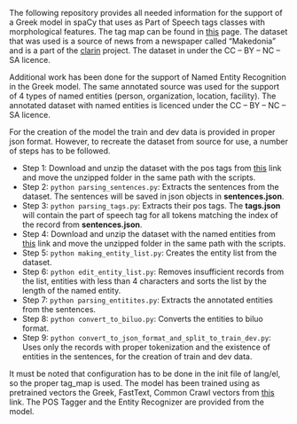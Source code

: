 The following repository provides all needed information for the support of a Greek model in spaCy that uses as Part of Speech tags classes with morphological features. The tag map can be found in [this](https://github.com/explosion/spaCy/blob/master/spacy/lang/el/tag_map.py) page. The dataset that was used is a source of news from a newspaper called “Makedonia” and is a part of the [clarin](https://www.clarin.gr/) project. The dataset in under the CC – BY – NC – SA licence.

Additional work has been done for the support of Named Entity Recognition in the Greek model. The same annotated source was used for the support of 4 types of named entities (person, organization, location, facility). The annotated dataset with named entities is licenced under the CC – BY – NC – SA licence.

For the creation of the model the train and dev data is provided in proper json format. However, to recreate the dataset from source for use, a number of steps has to be followed.

* Step 1: Download and unzip the dataset with the pos tags from [this](https://keg.clarin.gr/resources/browse/modern-greek-texts-corpus-makedonia-newspaper-annotated-by-the-ilsp-lemmatizer/02a9ea6227fc11e6a7b7aa3fc0687644d756918b84cd4f6a88cf2b2f8c0cf3c9/) link and move the unzipped folder in the same path with the scripts.
* Step 2: `python parsing_sentences.py`: Extracts the sentences from the dataset. The sentences will be saved in json objects in __sentences.json__.
* Step 3: `python parsing_tags.py`: Extracts their pos tags. The __tags.json__ will contain the part of speech tag for all tokens matching the index of the record from __sentences.json__.
* Step 4: Download and unzip the dataset with the named entities from [this](https://keg.clarin.gr/resources/browse/modern-greek-texts-corpus-makedonia-newspaper-annotated-by-the-grne-tagger/76777cae4c8811e89c6caa3fc6ebde2ce44e9fd17cce43d8ab298aae0c7058fe/) link and move the unzipped folder in the same path with the scripts.
* Step 5: `python making_entity_list.py`: Creates the entity list from the dataset.
* Step 6: `python edit_entity_list.py`: Removes insufficient records from the list, entities with less than 4 characters and sorts the list by the length of the named entity.
* Step 7: `python parsing_entitites.py`: Extracts the annotated entities from the sentences.
* Step 8: `python convert_to_biluo.py`: Converts the entities to biluo format.
* Step 9: `python convert_to_json_format_and_split_to_train_dev.py`: Uses only the records with proper tokenization and the existence of entities in the sentences, for the creation of train and dev data.

It must be noted that configuration has to be done in the init file of lang/el, so the proper tag_map is used.
The model has been trained using as pretrained vectors the Greek, FastText, Common Crawl vectors from [this](https://fasttext.cc/docs/en/crawl-vectors.html) link. The POS Tagger and the Entity Recognizer are provided from the model.
